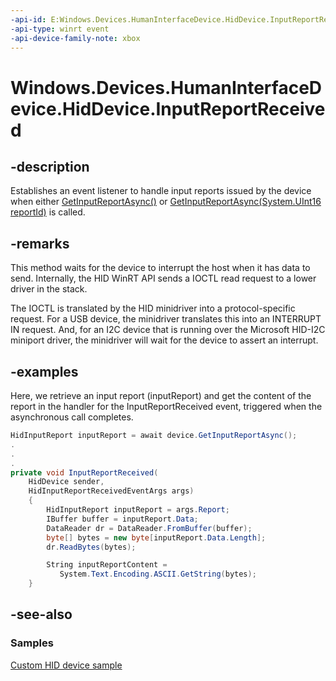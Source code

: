 ```yaml
---
-api-id: E:Windows.Devices.HumanInterfaceDevice.HidDevice.InputReportReceived
-api-type: winrt event
-api-device-family-note: xbox
---
```


<!-- Event syntax
public event Windows.Foundation.TypedEventHandler InputReportReceived<Windows.Devices.HumanInterfaceDevice.HidDevice,  Windows.Devices.HumanInterfaceDevice.HidInputReportReceivedEventArgs>
-->

# Windows.Devices.HumanInterfaceDevice.HidDevice.InputReportReceived

## -description
Establishes an event listener to handle input reports issued by the device when either [GetInputReportAsync()](hiddevice_getinputreportasync_2092816092.md) or [GetInputReportAsync(System.UInt16 reportId)](hiddevice_getinputreportasync_294410273.md) is called.

## -remarks
This method waits for the device to interrupt the host when it has data to send. Internally, the HID WinRT API sends a IOCTL read request to a lower driver in the stack.

The IOCTL is translated by the HID minidriver into a protocol-specific request. For a USB device, the minidriver translates this into an INTERRUPT IN request. And, for an I2C device that is running over the Microsoft HID-I2C miniport driver, the minidriver will wait for the device to assert an interrupt.

## -examples
Here, we retrieve an input report (inputReport) and get the content of the report in the handler for the InputReportReceived event,  triggered when the asynchronous call completes.

```csharp
HidInputReport inputReport = await device.GetInputReportAsync();
.
.
.
private void InputReportReceived(
    HidDevice sender, 
    HidInputReportReceivedEventArgs args)
    {
        HidInputReport inputReport = args.Report;
        IBuffer buffer = inputReport.Data;
        DataReader dr = DataReader.FromBuffer(buffer);
        byte[] bytes = new byte[inputReport.Data.Length];
        dr.ReadBytes(bytes);

        String inputReportContent = 
           System.Text.Encoding.ASCII.GetString(bytes);
    }
```

## -see-also

### Samples

[Custom HID device sample](https://github.com/Microsoft/Windows-universal-samples/tree/6370138b150ca8a34ff86de376ab6408c5587f5d/Samples/CustomHidDeviceAccess)
